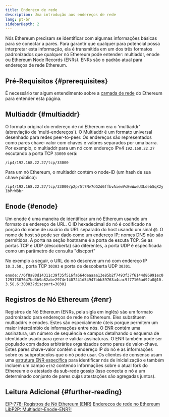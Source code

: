 ```yaml
---
title: Endereço de rede
description: Uma introdução aos endereços de rede
lang: pt-br
sidebarDepth: 2
---
```


Nós Ethereum precisam se identificar com algumas informações básicas para se conectar a pares. Para garantir que qualquer para potencial possa interpretar esta informação, ela é transmitida em um dos três formatos padronizados que qualquer nó Ethereum pode entender: multiaddr, enode ou Ethereum Node Records (ENRs). ENRs são o padrão atual para endereços de rede Ethereum.

## Pré-Requisitos \{#prerequisites}

É necessário ter algum entendimento sobre a [camada de rede](/developers/docs/networking-layer/) do Ethereum para entender esta página.

## Multiaddr \{#multiaddr}

O formato original do endereço de nó Ethereum era o 'multiaddr' (abreviação de 'multi-endereços'). O Multiaddr é um formato universal desenhado para redes peer-to-peer. Os endereços são representados como pares chave-valor com chaves e valores separados por uma barra. Por exemplo, o multiaddr para um nó com endereço IPv4 `192.168.22.27` escutando a porta TCP `33000` será:

`/ip4/192.168.22.27/tcp/33000`

Para um nó Ethereum, o multiaddr contém o node-ID (um hash de sua chave pública):

`/ip4/192.168.22.27/tcp/33000/p2p/5t7Nv7dG2d6ffbvAiewVsEwWweU3LdebSqX2y1bPrW8br`

## Enode \{#enode}

Um enode é uma maneira de identificar um nó Ethereum usando um formato de endereço de URL. O ID hexadecimal do nó é codificado na porção do nome de usuário do URL separado do host usando um sinal @. O nome de host só pode ser dado como um endereço IP; nomes DNS não são permitidos. A porta na seção hostname é a porta de escuta TCP. Se as portas TCP e UDP (descoberta) são diferentes, a porta UDP é especificada como um parâmetro de consulta "discport"

No exemplo a seguir, o URL do nó descreve um nó com endereço IP `10.3.58.`, porta TCP `30303` e porta de descoberta UDP `30301`.

`enode://6f8a80d14311c39f35f516fa664deaaaa13e85b2f7493f37f6144d86991ec012937307647bd3b9a82abe2974e1407241d54947bbb39763a4cac9f77166ad92a0@10.3.58.6:30303?discport=30301`

## Registros de Nó Ethereum \{#enr}

Registros de Nó Ethereum (ENRs, pela sigla em inglês) são um formato padronizado para endereços de rede no Ethereum. Eles substituem multiaddrs e enodes. Estes são especialmente úteis porque permitem um maior intercâmbio de informações entre nós. O ENR contém uma assinatura, um número de sequência e campos detalhando o esquema de identidade usado para gerar e validar assinaturas. O ENR também pode ser populado com dados arbitrários organizados como pares de valor-chave. Estes pares chave-valor contêm o endereço IP do nó e as informações sobre os subprotocolos que o nó pode usar. Os clientes de consenso usam uma [estrutura ENR específica](https://github.com/ethereum/consensus-specs/blob/dev/specs/phase0/p2p-interface.md#enr-structure) para identificar nós de inicialização e também incluem um campo `eth2` contendo informações sobre o atual fork do Ethereum e o atestado da sub-rede gossip (isso conecta o nó a um determinado conjunto de pares cujas atestações são agregadas juntos).

## Leitura Adicional \{#further-reading}

[EIP-778: Registros de Nó Ethereum (ENR)](https://eips.ethereum.org/EIPS/eip-778) [Endereços de rede no Ethereum](https://dean.eigenmann.me/blog/2020/01/21/network-addresses-in-ethereum/) [LibP2P: Multiaddr-Enode-ENR?!](https://consensys.net/diligence/blog/2020/09/libp2p-multiaddr-enode-enr/)
